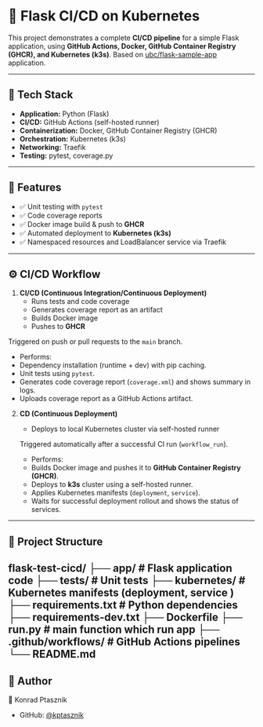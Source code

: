 # 🚀 Flask CI/CD on Kubernetes

This project demonstrates a complete **CI/CD pipeline** for a simple Flask application, using **GitHub Actions, Docker, GitHub Container Registry (GHCR), and Kubernetes (k3s)**. Based on [ubc/flask-sample-app](https://github.com/ubc/flask-sample-app) application.

---

## 🔧 Tech Stack
- **Application:** Python (Flask)  
- **CI/CD:** GitHub Actions (self-hosted runner)  
- **Containerization:** Docker, GitHub Container Registry (GHCR)  
- **Orchestration:** Kubernetes (k3s)  
- **Networking:** Traefik 
- **Testing:** pytest, coverage.py  

---

## 📌 Features
- ✅ Unit testing with `pytest`  
- ✅ Code coverage reports 
- ✅ Docker image build & push to **GHCR**  
- ✅ Automated deployment to **Kubernetes (k3s)**  
- ✅ Namespaced resources and LoadBalancer service via Traefik  

---

## ⚙️ CI/CD Workflow
1. **CI/CD (Continuous Integration/Continuous Deployment)**  
   - Runs tests and code coverage  
   - Generates coverage report as an artifact  
   - Builds Docker image  
   - Pushes to **GHCR**  

  Triggered on push or pull requests to the `main` branch.  
  - Performs:
  - Dependency installation (runtime + dev) with pip caching.  
  - Unit tests using `pytest`.  
  - Generates code coverage report (`coverage.xml`) and shows summary in logs.  
  - Uploads coverage report as a GitHub Actions artifact.  

2. **CD (Continuous Deployment)**  
   - Deploys to local Kubernetes cluster via self-hosted runner  


   Triggered automatically after a successful CI run (`workflow_run`).  
   - Performs:
   - Builds Docker image and pushes it to **GitHub Container Registry (GHCR)**.
   - Deploys to **k3s** cluster using a self-hosted runner. 
   - Applies Kubernetes manifests (`deployment`, `service`).
   - Waits for successful deployment rollout and shows the status of services.
---

## 📂 Project Structure
flask-test-cicd/
├── app/ # Flask application code
├── tests/ # Unit tests
├── kubernetes/ # Kubernetes manifests (deployment, service )
├── requirements.txt # Python dependencies
├── requirements-dev.txt
├── Dockerfile
├── run.py # main function which run app
├── .github/workflows/ # GitHub Actions pipelines
└── README.md
---
## 📝 Author
👤 Konrad Ptasznik  
- GitHub: [@kptasznik](https://github.com/kptasznik)
